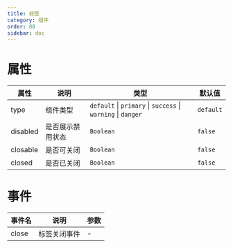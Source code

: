 ```yaml
---
title: 标签
category: 组件
order: 88 
sidebar: doc
---
```


# 属性

| 属性 | 说明 | 类型 | 默认值 |
| --- | --- | --- | --- |
| type | 组件类型 | `default` &#124; `primary` &#124; `success` &#124; `warning` &#124; `danger` | `default` |
| disabled | 是否展示禁用状态 | `Boolean` | `false` |
| closable | 是否可关闭 | `Boolean` | `false` |
| closed | 是否已关闭 | `Boolean` | `false` |

# 事件

| 事件名 | 说明 | 参数 |
| --- | --- | --- |
| close | 标签关闭事件 | - |
